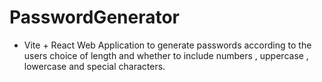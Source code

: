 ﻿# PasswordGenerator
* Vite + React Web Application to generate passwords according to the users choice of length and whether to include numbers , uppercase , lowercase and special characters.
